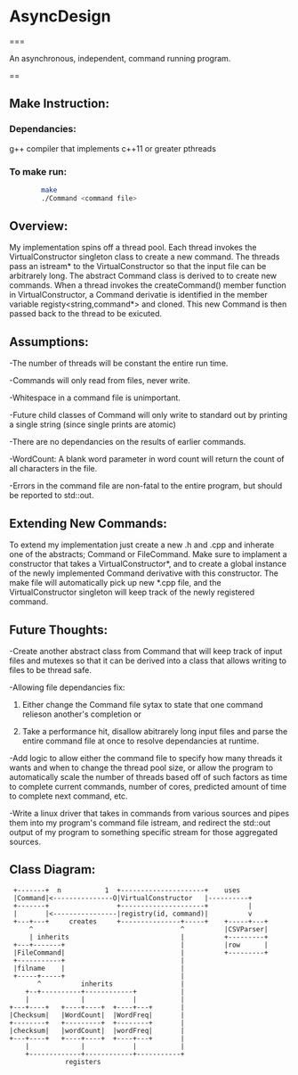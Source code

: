 # AsyncDesign
===

An asynchronous, independent, command running program.


==

## Make Instruction:

### Dependancies: 
g++ compiler that implements c++11 or greater
pthreads
### To make run:
```bash
		make
		./Command <command file>
```


## Overview:
My implementation spins off a thread pool. Each thread invokes the 
VirtualConstructor singleton class to create a new command. The threads pass an 
istream* to the VirtualConstructor so that the input file can be arbitrarely
long. The abstract Command class is derived to to create new commands. When a 
thread invokes the createCommand() member function in VirtualConstructor, a 
Command derivatie is identified in the member variable registy<string,command*>
and cloned. This new Command is then passed back to the thread to be exicuted.


## Assumptions:
-The number of threads will be constant the entire run time.

-Commands will only read from files, never write.

-Whitespace in a command file is unimportant.

-Future child classes of Command will only write to standard out by printing a single string (since single prints are atomic)

-There are no dependancies on the results of earlier commands.

-WordCount: A blank word parameter in word count will return the count of all characters in the file.

-Errors in the command file are non-fatal to the entire program, but should be reported to std::out.


## Extending New Commands:

To extend my implementation just create a new <class>.h and <class>.cpp and inherate one of the abstracts; Command or FileCommand. Make sure to implament a constructor that takes a VirtualConstructor*, and to create a global instance of the newly implemented Command derivative with this constructor. The make file will automatically pick up new *.cpp file, and the VirtualConstructor singleton
will keep track of the newly registered command.


## Future Thoughts:

-Create another abstract class from Command that will keep track of input files	and mutexes so that it can be derived into a class that allows writing to files to be thread safe.


-Allowing file dependancies fix:

1. Either change the Command file sytax to state that one command relieson another's completion or

2. Take a performance hit, disallow abitrarely long input files and parse the entire command file at once to resolve dependancies at runtime.


-Add logic to allow either the command file to specify how many threads it wants and when to change the thread pool size, or allow the program to automatically scale the number of threads based off of such factors as time to complete current commands, number of cores, predicted amount of time to complete next command, etc.


-Write a linux driver that takes in commands from various sources and pipes them into my program's command file istream, and redirect the std::out output of my program to something specific stream for those aggregated sources.


## Class Diagram: 

```
 +-------+  n           1  +---------------------+    uses
 |Command|<---------------O|VirtualConstructor   |----------+
 +-------+                 +---------------------+          |
 |       |<----------------|registry(id, command)|          v
 +---+---+     creates     +---------------+-----+    +-----+---+
     ^                                     ^          |CSVParser|
     | inherits                            |          +---------+
 +---+-------+                             |          |row      |
 |FileCommand|                             |          +---------+
 +-----------+                             |
 |filname    |                             |
 +-----+-----+                             |
       ^          inherits                 |
    +--+----------+------------+           |
    |             |            |           |
+---+----+   +----+----+  +----+---+       |
|Checksum|   |WordCount|  |WordFreq|       |
+--------+   +---------+  +--------+       |
|checksum|   |wordCount|  |wordFreq|       |
+---+----+   +----+----+  +----+---+       |
    |             |            |           |
    +-------------+------------+-----------+
              registers
```

